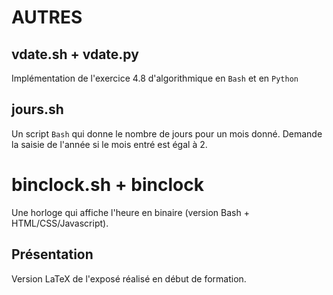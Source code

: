 # AUTRES

## vdate.sh + vdate.py

Implémentation de l'exercice 4.8 d'algorithmique en `Bash` et en `Python`

## jours.sh

Un script `Bash` qui donne le nombre de jours pour un mois donné. Demande la saisie de l'année si le mois entré est égal à 2.

# binclock.sh + binclock

Une horloge qui affiche l'heure en binaire (version Bash + HTML/CSS/Javascript).

## Présentation

Version LaTeX de l'exposé réalisé en début de formation.

